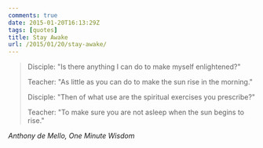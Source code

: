 ```yaml
---
comments: true
date: 2015-01-20T16:13:29Z
tags: [quotes]
title: Stay Awake
url: /2015/01/20/stay-awake/
---
```


<blockquote class="big">

<p>Disciple: "Is there anything I can do to make myself enlightened?"</p>

<p>Teacher: "As little as you can do to make the sun rise in the morning."</p>

<p>Disciple: "Then of what use are the spiritual exercises you prescribe?"</p>

<p>Teacher: "To make sure you are not asleep when the sun begins to rise."</p>
</blockquote>

<cite class="big">Anthony de Mello, *One Minute Wisdom*</cite>


